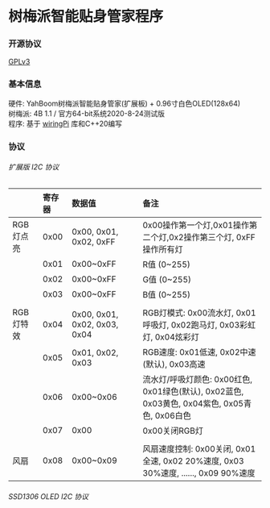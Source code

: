 # 树梅派智能贴身管家程序

### 开源协议
[GPLv3](https://a-rounder.com/license/GPLv3.txt)

### 基本信息
硬件: YahBoom树梅派智能贴身管家(扩展板) + 0.96寸白色OLED(128x64)  
树梅派: 4B 1.1 / 官方64-bit系统2020-8-24测试版  
程序: 基于 [wiringPi](https://download.csdn.net/download/weixin_45579994/14068850?spm=1001.2014.3001.5503) 库和C++20编写  

### 协议
###### 扩展版 I2C 协议
||寄存器|数据值|备注|
|:-|:--|:----|:--|
|RGB灯点亮|0x00|0x00, 0x01, 0x02, 0xFF|0x00操作第一个灯,0x01操作第二个灯,0x2操作第三个灯, 0xFF操作所有灯|
|        |0x01|0x00~0xFF|R值 (0~255)|
|        |0x02|0x00~0xFF|G值 (0~255)|
|        |0x03|0x00~0xFF|B值 (0~255)|
|        ||||
|RGB灯特效|0x04|0x00, 0x01, 0x02, 0x03, 0x04|RGB灯模式: 0x00流水灯, 0x01呼吸灯, 0x02跑马灯, 0x03彩虹灯, 0x04炫彩灯|
|        |0x05|0x01, 0x02, 0x03|RGB速度: 0x01低速, 0x02中速(默认), 0x03高速|
|        |0x06|0x00~0x06|流水灯/呼吸灯颜色: 0x00红色, 0x01绿色(默认), 0x02蓝色,  0x03黄色, 0x04紫色, 0x05青色, 0x06白色|
|        |0x07|0x00|0x00关闭RGB灯|
|||||
|风扇|0x08|0x00~0x09|风扇速度控制: 0x00关闭, 0x01 全速, 0x02 20%速度, 0x03 30%速度, ......, 0x09 90%速度|
###### SSD1306 OLED I2C 协议
